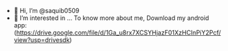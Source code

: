 - 👋 Hi, I’m @saquib0509
- 👀 I’m interested in ... To know more about me, Download my android app: (https://drive.google.com/file/d/1Ga_u8rx7XCSYHjazF01XzHCInPiY2Pcf/view?usp=drivesdk)


<!---
saquib0509/saquib0509 is a ✨ special ✨ repository because its `README.md` (this file) appears on your GitHub profile.
You can click the Preview link to take a look at your changes.
--->
